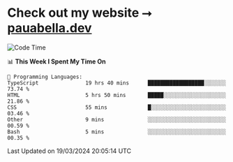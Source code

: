 # Check out my website ⭢ [pauabella.dev](https://pauabella.dev)

<!--START_SECTION:waka-->
![Code Time](http://img.shields.io/badge/Code%20Time-3%2C117%20hrs%2040%20mins-blue)

📊 **This Week I Spent My Time On** 

```text
💬 Programming Languages: 
TypeScript               19 hrs 40 mins      ██████████████████░░░░░░░   73.74 % 
HTML                     5 hrs 50 mins       █████░░░░░░░░░░░░░░░░░░░░   21.86 % 
CSS                      55 mins             █░░░░░░░░░░░░░░░░░░░░░░░░   03.46 % 
Other                    9 mins              ░░░░░░░░░░░░░░░░░░░░░░░░░   00.59 % 
Bash                     5 mins              ░░░░░░░░░░░░░░░░░░░░░░░░░   00.35 % 
```


 Last Updated on 19/03/2024 20:05:14 UTC
<!--END_SECTION:waka-->
